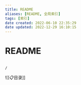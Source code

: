 ```yaml
---
title: README
aliases: [README, 全局索引]
tags: [索引]
date created: 2022-06-10 22:35:29
date updated: 2022-12-29 16:10:15
---
```


# README

```ActivityHistory

/

```

![[📋目录]]
